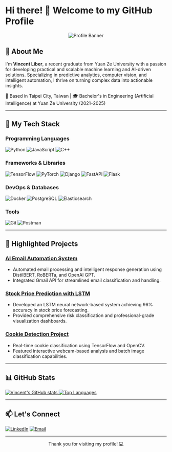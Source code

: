 # Hi there! 👋 Welcome to my GitHub Profile

<p align="center"><img src="./images/computer.gif" alt="Profile Banner"/></p>

## 🚀 About Me

I'm **Vincent Liber**, a recent graduate from Yuan Ze University with a passion for developing practical and scalable machine learning and AI-driven solutions. Specializing in predictive analytics, computer vision, and intelligent automation, I thrive on turning complex data into actionable insights.

📍 Based in Taipei City, Taiwan | 🎓 Bachelor's in Engineering (Artificial Intelligence) at Yuan Ze University (2021–2025)

---

## 🔧 My Tech Stack

### Programming Languages

![Python](https://img.shields.io/badge/Python-3776AB?style=for-the-badge\&logo=python\&logoColor=white)
![JavaScript](https://img.shields.io/badge/JavaScript-F7DF1E?style=for-the-badge\&logo=javascript\&logoColor=black)
![C++](https://img.shields.io/badge/C%2B%2B-00599C?style=for-the-badge\&logo=c%2B%2B\&logoColor=white)

### Frameworks & Libraries

![TensorFlow](https://img.shields.io/badge/TensorFlow-FF6F00?style=for-the-badge\&logo=tensorflow\&logoColor=white)
![PyTorch](https://img.shields.io/badge/PyTorch-EE4C2C?style=for-the-badge\&logo=pytorch\&logoColor=white)
![Django](https://img.shields.io/badge/Django-092E20?style=for-the-badge\&logo=django\&logoColor=white)
![FastAPI](https://img.shields.io/badge/FastAPI-009688?style=for-the-badge\&logo=fastapi\&logoColor=white)
![Flask](https://img.shields.io/badge/Flask-000000?style=for-the-badge\&logo=flask\&logoColor=white)

### DevOps & Databases

![Docker](https://img.shields.io/badge/Docker-2496ED?style=for-the-badge\&logo=docker\&logoColor=white)
![PostgreSQL](https://img.shields.io/badge/PostgreSQL-336791?style=for-the-badge\&logo=postgresql\&logoColor=white)
![Elasticsearch](https://img.shields.io/badge/Elasticsearch-005571?style=for-the-badge\&logo=elasticsearch\&logoColor=white)

### Tools

![Git](https://img.shields.io/badge/Git-F05032?style=for-the-badge\&logo=git\&logoColor=white)
![Postman](https://img.shields.io/badge/Postman-FF6C37?style=for-the-badge\&logo=postman\&logoColor=white)

---

## 🌟 Highlighted Projects

### [AI Email Automation System](#)

* Automated email processing and intelligent response generation using DistilBERT, RoBERTa, and OpenAI GPT.
* Integrated Gmail API for streamlined email classification and handling.

### [Stock Price Prediction with LSTM](#)

* Developed an LSTM neural network-based system achieving 96% accuracy in stock price forecasting.
* Provided comprehensive risk classification and professional-grade visualization dashboards.

### [Cookie Detection Project](#)

* Real-time cookie classification using TensorFlow and OpenCV.
* Featured interactive webcam-based analysis and batch image classification capabilities.

---

## 📊 GitHub Stats

<a href="https://github.com/yourusername">
  <img src="https://github-readme-stats.vercel.app/api?username=yourusername&show_icons=true&theme=tokyonight" alt="Vincent's GitHub stats"/>
</a>
<a href="https://github.com/yourusername">
  <img src="https://github-readme-stats.vercel.app/api/top-langs/?username=yourusername&layout=compact&theme=tokyonight" alt="Top Languages"/>
</a>

---

## 📫 Let's Connect

[![LinkedIn](https://img.shields.io/badge/LinkedIn-0A66C2?style=for-the-badge\&logo=linkedin\&logoColor=white)](https://linkedin.com/in/yourprofile)
[![Email](https://img.shields.io/badge/Email-EA4335?style=for-the-badge\&logo=gmail\&logoColor=white)](mailto:your.email@example.com)

---

<p align="center">Thank you for visiting my profile! 💻</p>
